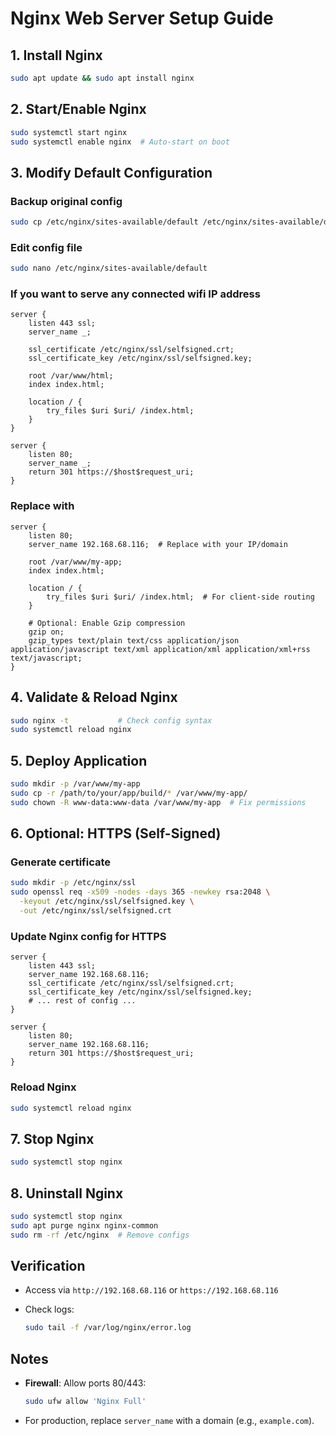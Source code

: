 # Nginx Web Server Setup Guide

## 1. Install Nginx

```bash
sudo apt update && sudo apt install nginx
```

## 2. Start/Enable Nginx

```bash
sudo systemctl start nginx
sudo systemctl enable nginx  # Auto-start on boot
```

## 3. Modify Default Configuration

### Backup original config

```bash
sudo cp /etc/nginx/sites-available/default /etc/nginx/sites-available/default.backup
```

### Edit config file

```bash
sudo nano /etc/nginx/sites-available/default
```

### If you want to serve any connected wifi IP address

```nginx
server {
    listen 443 ssl;
    server_name _;

    ssl_certificate /etc/nginx/ssl/selfsigned.crt;
    ssl_certificate_key /etc/nginx/ssl/selfsigned.key;

    root /var/www/html;
    index index.html;

    location / {
        try_files $uri $uri/ /index.html;
    }
}

server {
    listen 80;
    server_name _;
    return 301 https://$host$request_uri;
}
```

### Replace with

```nginx
server {
    listen 80;
    server_name 192.168.68.116;  # Replace with your IP/domain

    root /var/www/my-app;
    index index.html;

    location / {
        try_files $uri $uri/ /index.html;  # For client-side routing
    }

    # Optional: Enable Gzip compression
    gzip on;
    gzip_types text/plain text/css application/json application/javascript text/xml application/xml application/xml+rss text/javascript;
}
```

## 4. Validate & Reload Nginx

```bash
sudo nginx -t           # Check config syntax
sudo systemctl reload nginx
```

## 5. Deploy Application

```bash
sudo mkdir -p /var/www/my-app
sudo cp -r /path/to/your/app/build/* /var/www/my-app/
sudo chown -R www-data:www-data /var/www/my-app  # Fix permissions
```

## 6. Optional: HTTPS (Self-Signed)

### Generate certificate

```bash
sudo mkdir -p /etc/nginx/ssl
sudo openssl req -x509 -nodes -days 365 -newkey rsa:2048 \
  -keyout /etc/nginx/ssl/selfsigned.key \
  -out /etc/nginx/ssl/selfsigned.crt
```

### Update Nginx config for HTTPS

```nginx
server {
    listen 443 ssl;
    server_name 192.168.68.116;
    ssl_certificate /etc/nginx/ssl/selfsigned.crt;
    ssl_certificate_key /etc/nginx/ssl/selfsigned.key;
    # ... rest of config ...
}

server {
    listen 80;
    server_name 192.168.68.116;
    return 301 https://$host$request_uri;
}
```

### Reload Nginx

```bash
sudo systemctl reload nginx
```

## 7. Stop Nginx

```bash
sudo systemctl stop nginx
```

## 8. Uninstall Nginx

```bash
sudo systemctl stop nginx
sudo apt purge nginx nginx-common
sudo rm -rf /etc/nginx  # Remove configs
```

## Verification

- Access via `http://192.168.68.116` or `https://192.168.68.116`
- Check logs:

  ```bash
  sudo tail -f /var/log/nginx/error.log
  ```

## Notes

- **Firewall**: Allow ports 80/443:

  ```bash
  sudo ufw allow 'Nginx Full'
  ```

- For production, replace `server_name` with a domain (e.g., `example.com`).
